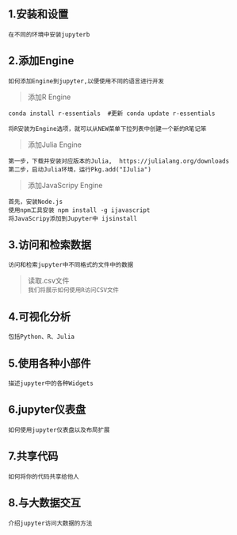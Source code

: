 1.安装和设置  
--
```  
在不同的环境中安装jupyterb  
```  
2.添加Engine  
--  

```  
如何添加Engine到jupyter,以便使用不同的语言进行开发  
```  
>添加R Engine  
```  
conda install r-essentials  #更新 conda update r-essentials  
```  
```  
将R安装为Engine选项，就可以从NEW菜单下拉列表中创建一个新的R笔记笨  
```  
>添加Julia Engine  
```  
第一步，下载并安装对应版本的Julia,  https://julialang.org/downloads  
第二步，启动Julia环境，运行Pkg.add("IJulia")  
```  
>添加JavaScripy Engine  
```  
首先，安装Node.js  
使用npm工具安装 npm install -g ijavascript  
将JavaScripy添加到Jupyter中 ijsinstall  
```  
3.访问和检索数据  
--  
```
访问和检索jupyter中不同格式的文件中的数据  
```  
>读取.csv文件  
```我们将展示如何使用R访问CSV文件```  

4.可视化分析  
--  
```  
包括Python、R、Julia  
```
5.使用各种小部件  
--  
```  
描述jupyter中的各种Widgets  
```
6.jupyter仪表盘  
--  
```  
如何使用jupyter仪表盘以及布局扩展  
```  
7.共享代码  
--  
```  
如何将你的代码共享给他人  
```  
8.与大数据交互  
--  
```  
介绍jupyter访问大数据的方法  
```  
